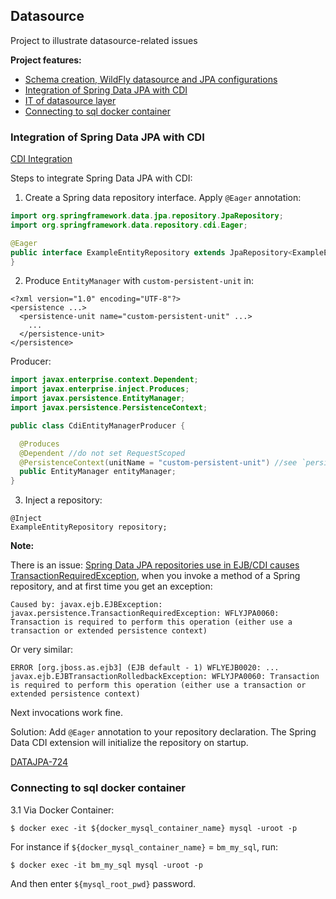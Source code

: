 ## Datasource

Project to illustrate datasource-related issues

**Project features:**
- [Schema creation, WildFly datasource and JPA configurations](schema/README.md)
- [Integration of Spring Data JPA with CDI](#integration-of-spring-data-jpa-with-cdi)
- [IT of datasource layer](integration_tests/README.md)
- [Connecting to sql docker container](#connecting-to-sql-docker-container)

### Integration of Spring Data JPA with CDI

[CDI Integration](https://docs.spring.io/spring-data/jpa/docs/current/reference/html/#jpd.misc.cdi-integration)

Steps to integrate Spring Data JPA with CDI:
1. Create a Spring data repository interface. Apply `@Eager` annotation:
```java
import org.springframework.data.jpa.repository.JpaRepository;
import org.springframework.data.repository.cdi.Eager;

@Eager
public interface ExampleEntityRepository extends JpaRepository<ExampleEntity, Long> {
}
```
2. Produce `EntityManager` with `custom-persistent-unit` in:
```
<?xml version="1.0" encoding="UTF-8"?>
<persistence ...>
  <persistence-unit name="custom-persistent-unit" ...>
    ...
  </persistence-unit>
</persistence>
```
Producer:
```java
import javax.enterprise.context.Dependent;
import javax.enterprise.inject.Produces;
import javax.persistence.EntityManager;
import javax.persistence.PersistenceContext;

public class CdiEntityManagerProducer {

  @Produces
  @Dependent //do not set RequestScoped
  @PersistenceContext(unitName = "custom-persistent-unit") //see `persistence-unit name="custom-persistent-unit"` in persistence.xml
  public EntityManager entityManager;
}
```
3. Inject a repository:
```
@Inject
ExampleEntityRepository repository;
```

**Note:**

There is an issue: [Spring Data JPA repositories use in EJB/CDI causes TransactionRequiredException](https://stackoverflow.com/questions/41621679/spring-data-jpa-repositories-use-in-ejb-timer-causes-transactionrequiredexceptio),
when you invoke a method of a Spring repository, and at first time you get an exception:
```text
Caused by: javax.ejb.EJBException: javax.persistence.TransactionRequiredException: WFLYJPA0060: Transaction is required to perform this operation (either use a transaction or extended persistence context)
```
Or very similar:
```text
ERROR [org.jboss.as.ejb3] (EJB default - 1) WFLYEJB0020: ... javax.ejb.EJBTransactionRolledbackException: WFLYJPA0060: Transaction is required to perform this operation (either use a transaction or extended persistence context)
```
Next invocations work fine. 

Solution: Add `@Eager` annotation to your repository declaration. 
The Spring Data CDI extension will initialize the repository on startup.

[DATAJPA-724](https://github.com/spring-projects/spring-data-jpa/issues/1099)

### Connecting to sql docker container

3.1 Via Docker Container:

`$ docker exec -it ${docker_mysql_container_name} mysql -uroot -p`

For instance if `${docker_mysql_container_name}` = `bm_my_sql`, run:

`$ docker exec -it bm_my_sql mysql -uroot -p`

And then enter `${mysql_root_pwd}` password.